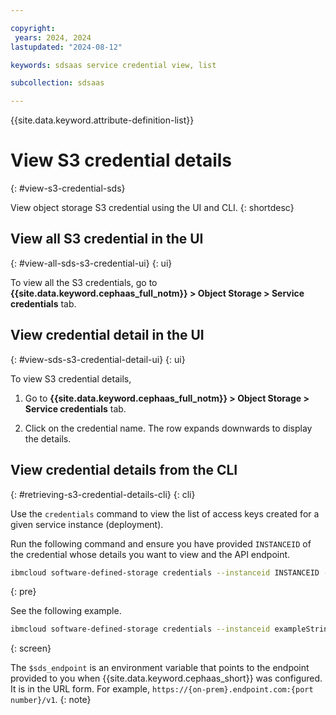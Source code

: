 ```yaml
---

copyright:
 years: 2024, 2024
lastupdated: "2024-08-12"

keywords: sdsaas service credential view, list

subcollection: sdsaas

---
```


{{site.data.keyword.attribute-definition-list}}

# View S3 credential details
{: #view-s3-credential-sds}

View object storage S3 credential using the UI and CLI.
{: shortdesc}


## View all S3 credential in the UI
{: #view-all-sds-s3-credential-ui}
{: ui}

To view all the S3 credentials, go to **{{site.data.keyword.cephaas_full_notm}} > Object Storage > Service credentials** tab.


## View credential detail in the UI
{: #view-sds-s3-credential-detail-ui}
{: ui}

To view S3 credential details,

1. Go to **{{site.data.keyword.cephaas_full_notm}} > Object Storage > Service credentials** tab.

2. Click on the credential name. The row expands downwards to display the details.


## View credential details from the CLI
{: #retrieving-s3-credential-details-cli}
{: cli}

Use the `credentials` command to view the list of access keys created for a given service instance (deployment).

Run the following command and ensure you have provided `INSTANCEID` of the credential whose details you want to view and the API endpoint.


```sh
ibmcloud software-defined-storage credentials --instanceid INSTANCEID --url string
```
{: pre}

See the following example.

```bash
ibmcloud software-defined-storage credentials --instanceid exampleString --url $sds_endpoint
```
{: screen}

The `$sds_endpoint` is an environment variable that points to the endpoint provided to you when {{site.data.keyword.cephaas_short}} was configured. It is in the URL form. For example, `https://{on-prem}.endpoint.com:{port number}/v1`.
{: note}
